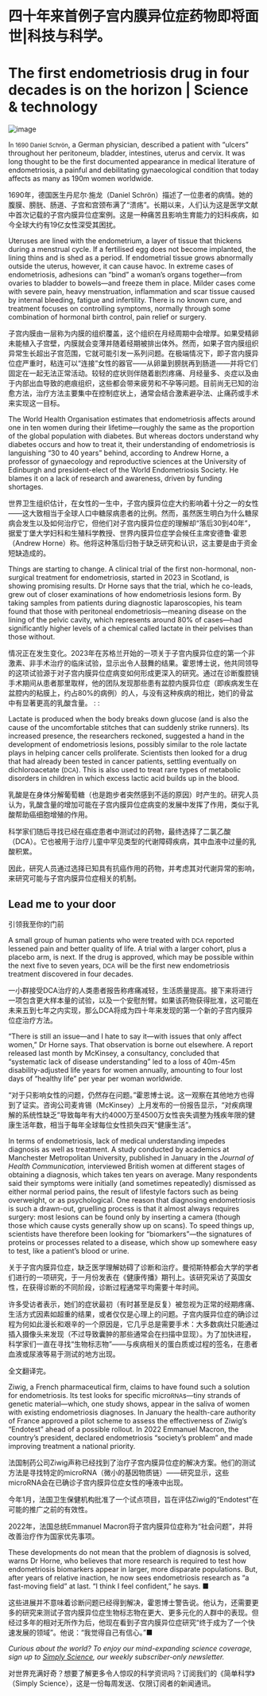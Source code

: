 # 四十年来首例子宫内膜异位症药物即将面世|科技与科学。


# The first endometriosis drug in four decades is on the horizon | Science & technology

![image](https://images.weserv.nl/?url=www.economist.com/img/b/1280/720/90/media-assets/image/20240210_STD001.jpg)

<div></div><p><span>I</span><small>n 1690 Daniel Schrön</small>, a German physician, described a patient with “ulcers” throughout her peritoneum, bladder, intestines, uterus and cervix. It was long thought to be the first documented appearance in medical literature of endometriosis, a painful and debilitating gynaecological condition that today affects as many as 190m women worldwide.</p>

1690年，德国医生丹尼尔·施龙（Daniel Schrön）描述了一位患者的病情。她的腹膜、膀胱、肠道、子宫和宫颈布满了“溃疡”。长期以来，人们认为这是医学文献中首次记载的子宫内膜异位症案例。这是一种痛苦且影响生育能力的妇科疾病，如今全球大约有19亿女性深受其困扰。




<p>Uteruses are lined with the endometrium, a layer of tissue that thickens during a menstrual cycle. If a fertilised egg does not become implanted, the lining thins and is shed as a period. If endometrial tissue grows abnormally outside the uterus, however, it can cause havoc. In extreme cases of endometriosis, adhesions can “bind” a woman’s organs together—from ovaries to bladder to bowels—and freeze them in place. Milder cases come with severe pain, heavy menstruation, inflammation and scar tissue caused by internal bleeding, fatigue and infertility. There is no known cure, and treatment focuses on controlling symptoms, normally through some combination of hormonal birth control, pain relief or surgery.</p>

子宫内膜由一层称为内膜的组织覆盖，这个组织在月经周期中会增厚。如果受精卵未能植入子宫壁，内膜就会变薄并随着经期被排出体外。然而，如果子宫内膜组织异常生长超出子宫范围，它就可能引发一系列问题。在极端情况下，即子宫内膜异位症严重时，粘连可以“连接”女性的器官——从卵巢到膀胱再到肠道——并将它们固定在一起无法正常活动。较轻的症状则伴随着剧烈疼痛、月经量多、炎症以及由于内部出血导致的疤痕组织，这些都会带来疲劳和不孕等问题。目前尚无已知的治愈方法，治疗方法主要集中在控制症状上，通常会结合激素避孕法、止痛药或手术来实现这一目标。


<div><div><div id="econ-1"></div></div></div><p>The World Health Organisation estimates that endometriosis affects around one in ten women during their lifetime—roughly the same as the proportion of the global population with diabetes. But whereas doctors understand why diabetes occurs and how to treat it, their understanding of endometriosis is languishing “30 to 40 years” behind, according to Andrew Horne, a professor of gynaecology and reproductive sciences at the University of Edinburgh and president-elect of the World Endometriosis Society. He blames it on a lack of research and awareness, driven by funding shortages. </p>

世界卫生组织估计，在女性的一生中，子宫内膜异位症大约影响着十分之一的女性——这大致相当于全球人口中糖尿病患者的比例。然而，虽然医生明白为什么糖尿病会发生以及如何治疗它，但他们对子宫内膜异位症的理解却“落后30到40年”，据爱丁堡大学妇科和生殖科学教授、世界内膜异位症学会候任主席安德鲁·霍恩（Andrew Horne）称。他将这种落后归咎于缺乏研究和认识，这主要是由于资金短缺造成的。


<p>Things are starting to change. A clinical trial of the first non-hormonal, non-surgical treatment for endometriosis, started in 2023 in Scotland, is showing promising results. Dr Horne says that the trial, which he co-leads, grew out of closer examinations of how endometriosis lesions form. By taking samples from patients during diagnostic laparoscopies, his team found that those with peritoneal endometriosis—meaning disease on the lining of the pelvic cavity, which represents around 80% of cases—had significantly higher levels of a chemical called lactate in their pelvises than those without. </p>

情况正在发生变化。2023年在苏格兰开始的一项关于子宫内膜异位症的第一个非激素、非手术治疗的临床试验，显示出令人鼓舞的结果。霍恩博士说，他共同领导的这项试验源于对子宫内膜异位症病变如何形成更深入的研究。通过在诊断腹腔镜手术期间从患者那里取样，他的团队发现那些患有盆腔内膜异位症（即疾病发生在盆腔内的粘膜上，约占80%的病例）的人，与没有这种疾病的相比，她们的骨盆中有显著更高的乳酸含量。
:
:

<p>Lactate is produced when the body breaks down glucose (and is also the cause of the uncomfortable stitches that can suddenly strike runners). Its increased presence, the researchers reckoned, suggested a hand in the development of endometriosis lesions, possibly similar to the role lactate plays in helping cancer cells proliferate. Scientists then looked for a drug that had already been tested in cancer patients, settling eventually on dichloroacetate (<small>DCA</small>). This is also used to treat rare types of metabolic disorders in children in which excess lactic acid builds up in the blood.</p>

乳酸是在身体分解葡萄糖（也是跑步者突然感到不适的原因）时产生的。研究人员认为，乳酸含量的增加可能在子宫内膜异位症病变的发展中发挥了作用，类似于乳酸帮助癌细胞增殖的作用。

科学家们随后寻找已经在癌症患者中测试过的药物，最终选择了二氯乙酸（DCA）。它也被用于治疗儿童中罕见类型的代谢障碍疾病，其中血液中过量的乳酸积累。

因此，研究人员通过选择已知具有抗癌作用的药物，并考虑其对代谢异常的影响，来研究可能与子宫内膜异位症相关的机制。


<h2>Lead me to your door</h2>

引领我至你的门前


<p>A small group of human patients who were treated with <small>DCA</small> reported lessened pain and better quality of life. A trial with a larger cohort, plus a placebo arm, is next. If the drug is approved, which may be possible within the next five to seven years, <small>DCA</small> will be the first new endometriosis treatment discovered in four decades.</p>

一小群接受DCA治疗的人类患者报告称疼痛减轻，生活质量提高。接下来将进行一项包含更大样本量的试验，以及一个安慰剂臂。如果该药物获得批准，这可能在未来五到七年之内实现，那么DCA将成为四十年来发现的第一个新的子宫内膜异位症治疗方法。


<p>“There is still an issue—and I hate to say it—with issues that only affect women,” Dr Horne says. That observation is borne out elsewhere. A report released last month by McKinsey, a consultancy, concluded that “systematic lack of disease understanding” led to a loss of 40m-45m disability-adjusted life years for women annually, amounting to four lost days of “healthy life” per year per woman worldwide. </p>

“对于只影响女性的问题，仍然存在问题。”霍恩博士说。这一观察在其他地方也得到了证实。咨询公司麦肯锡（McKinsey）上月发布的一份报告显示，“对疾病理解的系统性缺乏”导致每年有大约4000万至4500万女性丧失调整为残疾年限的健康生活年数，相当于每年全球每位女性损失四天“健康生活”。


<div><div><div id="econ-2"></div></div></div><p>In terms of endometriosis, lack of medical understanding impedes diagnosis as well as treatment. A study conducted by academics at Manchester Metropolitan University, published in January in the <i>Journal of Health Communication, </i>interviewed British women at different stages of obtaining a diagnosis, which takes ten years on average. Many respondents said their symptoms were initially (and sometimes repeatedly) dismissed as either normal period pains, the result of lifestyle factors such as being overweight, or as psychological. One reason that diagnosing endometriosis is such a drawn-out, gruelling process is that it almost always requires surgery: most lesions can be found only by inserting a camera (though those which cause cysts generally show up on scans). To speed things up, scientists have therefore been looking for “biomarkers”—the signatures of proteins or processes related to a disease, which show up somewhere easy to test, like a patient’s blood or urine.</p>

关于子宫内膜异位症，缺乏医学理解妨碍了诊断和治疗。曼彻斯特都会大学的学者们进行的一项研究，于一月份发表在《健康传播》期刊上。该研究采访了英国女性，在获得诊断的不同阶段，诊断过程通常平均需要十年时间。

许多受访者表示，她们的症状最初（有时甚至是反复）被忽视为正常的经期疼痛、生活方式因素如超重的结果，或者仅仅是心理上的问题。子宫内膜异位症的确诊过程为何如此漫长和艰辛的一个原因是，它几乎总是需要手术：大多数病灶只能通过插入摄像头来发现（不过导致囊肿的那些通常会在扫描中显现）。为了加快进程，科学家们一直在寻找“生物标志物”——与疾病相关的蛋白质或过程的签名，在患者血液或尿液等易于测试的地方出现。

全文翻译完。


<p>Ziwig, a French pharmaceutical firm, claims to have found such a solution for endometriosis. Its test looks for specific micro<small>RNA</small>s—tiny strands of genetic material—which, one study shows, appear in the saliva of women with existing endometriosis diagnoses. In January the health-care authority of France approved a pilot scheme to assess the effectiveness of Ziwig’s “Endotest” ahead of a possible rollout. In 2022 Emmanuel Macron, the country’s president, declared endometriosis “society’s problem” and made improving treatment a national priority.</p>

法国制药公司Ziwig声称已经找到了治疗子宫内膜异位症的解决方案。他们的测试方法是寻找特定的microRNA（微小的基因物质链）——研究显示，这些microRNA会在已确诊子宫内膜异位症女性的唾液中出现。

今年1月，法国卫生保健机构批准了一个试点项目，旨在评估Ziwig的“Endotest”在可能的推广之前的有效性。 

2022年，法国总统Emmanuel Macron将子宫内膜异位症称为“社会问题”，并将改善治疗作为国家优先事项。


<p>These developments do not mean that the problem of diagnosis is solved, warns Dr Horne, who believes that more research is required to test how endometriosis biomarkers appear in larger, more disparate populations. But, after years of relative inaction, he now sees endometriosis research as “a fast-moving field” at last. “I think I feel confident,” he says. <span>■</span></p>

这些进展并不意味着诊断问题已经得到解决，霍恩博士警告说。他认为，还需要更多的研究来测试子宫内膜异位症生物标志物在更大、更多元化的人群中的表现。但经过多年的相对无所作为后，他现在看到子宫内膜异位症研究“终于成为了一个快速发展的领域”。他说：“我觉得自己有信心。”■


<p><i>Curious about the world? To enjoy our mind-expanding science coverage, sign up to <a href="https://www.economist.com/newsletters/simply-science">Simply Science</a>, our weekly subscriber-only newsletter.</i></p>

对世界充满好奇？想要了解更多令人惊叹的科学资讯吗？订阅我们的《简单科学》（Simply Science），这是一份每周发送、仅限订阅者的新闻通讯。



